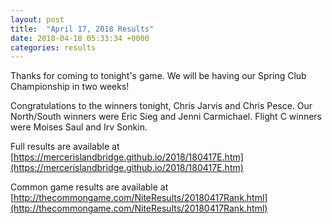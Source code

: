 ```yaml
---
layout: post
title:  "April 17, 2018 Results"
date: 2018-04-18 05:33:34 +0000
categories: results
---
```

Thanks for coming to tonight's game. We will be having our Spring Club Championship in two weeks!

Congratulations to the winners tonight, Chris Jarvis and Chris Pesce. Our North/South winners were Eric Sieg and Jenni Carmichael. Flight C winners were Moises Saul and Irv Sonkin.

Full results are available at [https://mercerislandbridge.github.io/2018/180417E.htm](https://mercerislandbridge.github.io/2018/180417E.htm)

Common game results are available at [http://thecommongame.com/NiteResults/20180417Rank.html](http://thecommongame.com/NiteResults/20180417Rank.html)
